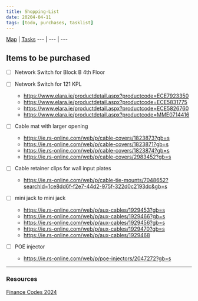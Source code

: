 ```yaml
---
title: Shopping-List
date: 20204-04-11
tags: [todo, purchases, tasklist]
---
```


[Map](../Map.md) | [Tasks](../Tasks.md)
 --- | --- | ---
 
## Items to be purchased

- [ ] Network Switch for Block B 4th Floor
- [ ] Network Switch for 121 KPL
	- https://www.elara.ie/productdetail.aspx?productcode=ECE7923350
	- https://www.elara.ie/productdetail.aspx?productcode=ECE5831775
	- https://www.elara.ie/productdetail.aspx?productcode=ECE5826760
	- https://www.elara.ie/productdetail.aspx?productcode=MME0714416

- [ ] Cable mat with larger opening
	- https://ie.rs-online.com/web/p/cable-covers/1823873?gb=s
	- https://ie.rs-online.com/web/p/cable-covers/1823871?gb=s
	- https://ie.rs-online.com/web/p/cable-covers/1823874?gb=s
	- https://ie.rs-online.com/web/p/cable-covers/2983452?gb=s

- [ ] Cable retainer clips for wall input plates
	- https://ie.rs-online.com/web/p/cable-tie-mounts/7048652?searchId=1ce8dd6f-f2e7-44d2-975f-322d0c2193dc&gb=s
	
- [ ] mini jack to mini jack
	- https://ie.rs-online.com/web/p/aux-cables/1929453?gb=s
	- https://ie.rs-online.com/web/p/aux-cables/1929466?gb=s
	- https://ie.rs-online.com/web/p/aux-cables/1929456?gb=s
	- https://ie.rs-online.com/web/p/aux-cables/1929470?gb=s
	- https://ie.rs-online.com/web/p/aux-cables/1929468
- [ ] POE injector
	- https://ie.rs-online.com/web/p/poe-injectors/2047272?gb=s

---

### Resources

[Finance Codes 2024](https://rcsicampus.sharepoint.com/:x:/r/sites/MediaSevicesStaff/Shared%20Documents/General/Finance%20Information/Finance%20Codes%202024.xlsx?d=wc0bf963b236e4796bd231c26bc867e11&csf=1&web=1&e=zBgrfF)